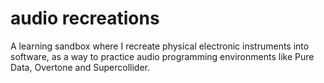 # audio recreations

A learning sandbox where I recreate physical electronic instruments into
software, as a way to practice audio programming environments like Pure Data,
Overtone and Supercollider.
